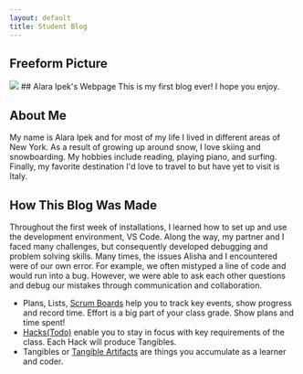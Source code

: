 ```yaml
---
layout: default
title: Student Blog
---
```

## Freeform Picture
<img src="https://github.com/alaraipek/Issues/assets/115954616/da1cdbf0-0055-4d15-8fe8-74ce29c2104a">
## Alara Ipek's Webpage 
This is my first blog ever! I hope you enjoy.

## About Me
My name is Alara Ipek and for most of my life I lived in different areas of New York. As a result of growing up around snow, I love skiing and snowboarding. My hobbies include reading, playing piano, and surfing. Finally, my favorite destination I'd love to travel to but have yet to visit is Italy.

## How This Blog Was Made
Throughout the first week of installations, I learned how to set up and use the development environment, VS Code. Along the way, my partner and I faced many challenges, but consequently developed debugging and problem solving skills. Many times, the issues Alisha and I encountered were of our own error. For example, we often mistyped a line of code and would run into a bug. However, we were able to ask each other questions and debug our mistakes through communication and collaboration. 

- Plans, Lists, [Scrum Boards](https://clickup.com/blog/scrum-board/) help you to track key events, show progress and record time.  Effort is a big part of your class grade.  Show plans and time spent!
- [Hacks(Todo)](https://levelup.gitconnected.com/six-ultimate-daily-hacks-for-every-programmer-60f5f10feae) enable you to stay in focus with key requirements of the class.  Each Hack will produce Tangibles.
- Tangibles or [Tangible Artifacts](https://en.wikipedia.org/wiki/Artifact_(software_development)) are things you accumulate as a learner and coder. 
